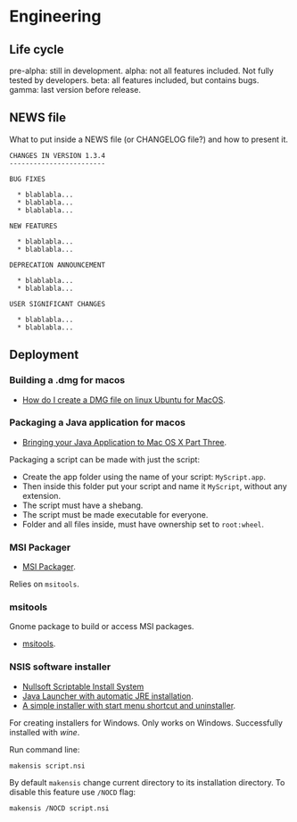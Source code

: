 <!-- vimvars: b:markdown_embedded_syntax={'dosbatch':''} -->
# Engineering

## Life cycle

pre-alpha: still in development.
alpha: not all features included. Not fully tested by developers.
beta: all features included, but contains bugs.
gamma: last version before release.

## NEWS file

What to put inside a NEWS file (or CHANGELOG file?) and how to present it.

```
CHANGES IN VERSION 1.3.4
------------------------

BUG FIXES

  * blablabla...
  * blablabla...
  * blablabla...

NEW FEATURES

  * blablabla...
  * blablabla...

DEPRECATION ANNOUNCEMENT

  * blablabla...
  * blablabla...

USER SIGNIFICANT CHANGES

  * blablabla...
  * blablabla...
```

## Deployment

### Building a .dmg for macos

 * [How do I create a DMG file on linux Ubuntu for MacOS](https://askubuntu.com/questions/1117461/how-do-i-create-a-dmg-file-on-linux-ubuntu-for-macos).

### Packaging a Java application for macos

 * [Bringing your Java Application to Mac OS X Part Three](https://www.oracle.com/technical-resources/articles/javase/javatomac3.html).

Packaging a script can be made with just the script:
 * Create the app folder using the name of your script: `MyScript.app`.
 * Then inside this folder put your script and name it `MyScript`, without any extension.
 * The script must have a shebang.
 * The script must be made executable for everyone.
 * Folder and all files inside, must have ownership set to `root:wheel`.

### MSI Packager

 * [MSI Packager](https://github.com/mmckegg/msi-packager).

Relies on `msitools`.

### msitools

Gnome package to build or access MSI packages.

 * [msitools](https://wiki.gnome.org/msitools).

### NSIS software installer

 * [Nullsoft Scriptable Install System](https://nsis.sourceforge.io/)
 * [Java Launcher with automatic JRE installation](https://nsis.sourceforge.io/Java_Launcher_with_automatic_JRE_installation).
 * [A simple installer with start menu shortcut and uninstaller](https://nsis.sourceforge.io/A_simple_installer_with_start_menu_shortcut_and_uninstaller).

For creating installers for Windows.
Only works on Windows.
Successfully installed with *wine*.

Run command line:
```dosbatch
makensis script.nsi
```

By default `makensis` change current directory to its installation directory. To disable this feature use `/NOCD` flag:
```dosbatch
makensis /NOCD script.nsi
```
